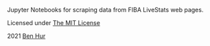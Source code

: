 Jupyter Notebooks for scraping data from FIBA LiveStats web pages.

Licensed under [The MIT License](https://opensource.org/licenses/MIT)

2021 [Ben Hur](https://bnhr.xyz)